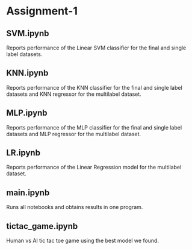 # Assignment-1

## SVM.ipynb
Reports performance of the Linear SVM classifier for the final and single label datasets.

## KNN.ipynb
Reports performance of the KNN classifier for the final and single label datasets and KNN regressor for the multilabel dataset.

## MLP.ipynb
Reports performance of the MLP classifier for the final and single label datasets and MLP regressor for the multilabel dataset.

## LR.ipynb
Reports performance of the Linear Regression model for the multilabel dataset.

## main.ipynb
Runs all notebooks and obtains results in one program.

## tictac_game.ipynb
Human vs AI tic tac toe game using the best model we found.
